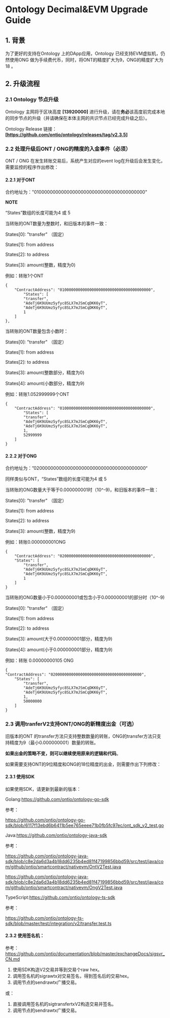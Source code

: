 # Ontology Decimal&EVM Upgrade Guide

## 1. 背景

为了更好的支持在Ontology 上的DApp应用，Ontology 已经支持EVM虚拟机，仍然使用ONG 做为手续费代币，同时，将ONT的精度扩大为9，ONG的精度扩大为18 。



## 2. 升级流程

### 2.1 Ontology 节点升级

Ontology 主网将于区块高度 **[13920000]** 进行升级，请在**务必**该高度前完成本地的同步节点的升级（并请确保在本体主网的共识节点已经完成升级之后）。

Ontology Release 链接：**[https://github.com/ontio/ontology/releases/tag/v2.3.5]**



### 2.2 处理升级后ONT / ONG的精度的入金事件（必须）

ONT / ONG 在发生转账交易后，系统产生对应的event log在升级后会发生变化，需要监控的程序作出修改：

#### 2.2.1 对于ONT

合约地址为："0100000000000000000000000000000000000000"

**NOTE**

“States”数组的长度可能为4 或 5

当转账的ONT数量为整数时，和旧版本的事件一致：

States[0]: "transfer" （固定）

States[1]: from address

States[2]: to address

States[3]: amount(整数，精度为0)

例如：转账1个ONT

```
{
    "ContractAddress": "0100000000000000000000000000000000000000",
        "States": [
        "transfer",
        "AdeTj6K9UUmz5yfyc8SLX7mJSmCqDKK6yT",
        "AdeTj6K9UUmz5yfyc8SLX7mJSmCqDKK6yT",
        1
    ]
},
```



当转账的ONT数量包含小数时：

States[0]: "transfer" （固定）

States[1]: from address

States[2]: to address

States[3]: amount(整数部分，精度为0)

States[4]: amount(小数部分，精度为9)

例如：转账1.052999999个ONT

```
{
    "ContractAddress": "0100000000000000000000000000000000000000",
        "States": [
        "transfer",
        "AdeTj6K9UUmz5yfyc8SLX7mJSmCqDKK6yT",
        "AdeTj6K9UUmz5yfyc8SLX7mJSmCqDKK6yT",
        1,
        52999999
    ]
}
```



#### 2.2.2 对于ONG

合约地址为：”0200000000000000000000000000000000000000“

同样类似与ONT，“States”数组的长度可能为4 或 5

当转账的ONG数量大于等于0.000000001时（10^-9)，和旧版本的事件一致：

States[0]: "transfer" （固定）

States[1]: from address

States[2]: to address

States[3]: amount(整数，精度为9)

例如：转账0.000000001ONG

```
{
    "ContractAddress": "0200000000000000000000000000000000000000",
    "States": [
        "transfer",
        "AdeTj6K9UUmz5yfyc8SLX7mJSmCqDKK6yT",
        "AdeTj6K9UUmz5yfyc8SLX7mJSmCqDKK6yT",
        1
    ]
}
```

当转账的ONG数量小于0.000000001或包含小于0.000000001的部分时（10^-9)

States[0]: "transfer" （固定）

States[1]: from address

States[2]: to address

States[3]: amount(大于0.000000001部分，精度为9)

States[4]: amount(小于0.000000001部分，精度为9)

例如：转账 0.00000000105 ONG

```
{
"ContractAddress": "0200000000000000000000000000000000000000",
    "States": [
        "transfer",
        "AdeTj6K9UUmz5yfyc8SLX7mJSmCqDKK6yT",
        "AdeTj6K9UUmz5yfyc8SLX7mJSmCqDKK6yT",
        1,
        50000000
    ]
}
```



### 2.3 调用tranferV2支持ONT/ONG的新精度出金（可选）

旧版本的ONT  的transfer方法只支持整数数量的转账，ONG的transfer方法只支持精度为9（最小0.000000001）数量的转账。

**如果出金的策略不变，则可以继续使用原来的逻辑和代码**。

如果需要支持ONT的9位精度和ONG的18位精度的出金，则需要作出下列修改：

#### 2.3.1 使用SDK

如果使用SDK，请更新到最新的版本：

Golang:https://github.com/ontio/ontology-go-sdk

参考：

https://github.com/ontio/ontology-go-sdk/blob/6117f13ebd6b6411b5ee765eeee71b0fb5fc97ec/ont_sdk_v2_test.go



Java:https://github.com/ontio/ontology-java-sdk

参考：

https://github.com/ontio/ontology-java-sdk/blob/c8e2da6d3a4b18dd6235b4ed81f47199856bbd59/src/test/java/com/github/ontio/smartcontract/nativevm/OntV2Test.java

https://github.com/ontio/ontology-java-sdk/blob/c8e2da6d3a4b18dd6235b4ed81f47199856bbd59/src/test/java/com/github/ontio/smartcontract/nativevm/OngV2Test.java



TypeScript:https://github.com/ontio/ontology-ts-sdk

参考：

https://github.com/ontio/ontology-ts-sdk/blob/master/test/integration/v2/transfer.test.ts



#### 2.3.2 使用签名机：

参考：https://github.com/ontio/documentation/blob/master/exchangeDocs/sigsvr_CN.md

1. 使用SDK构造V2交易并等到交易个raw hex。
2. 调用签名机的sigrawtx对交易签名，得到签名后的交易hex。
3. 调用节点的sendrawtx广播交易。

或：

1. 直接调用签名机的sigtransfertxV2构造交易并签名。
2. 调用节点的sendrawtx广播交易。